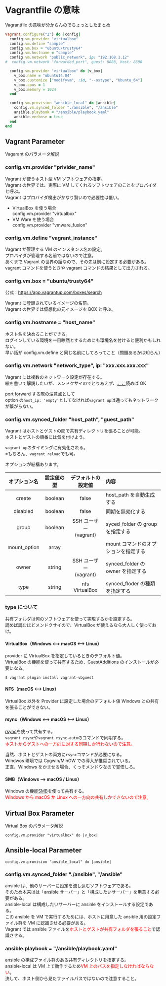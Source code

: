 # Vagrantfile の意味

Vagrantfile の意味が分からんのでちょっとしたまとめ

```ruby
Vagrant.configure("2") do |config|
  config.vm.provider "virtualbox"
  config.vm.define "sample"
  config.vm.box = "ubuntu/trusty64"
  config.vm.hostname = "sample"
  config.vm.network "public_network", ip: "192.168.1.12"
#  config.vm.network "forwarded_port", guest: 8888, host: 8888

  config.vm.provider "virtualbox" do |v_box|
    v_box.name = "ubuntu14.04"
    v_box.customize ["modifyvm", :id, "--ostype", "Ubuntu_64"]
    v_box.cpus = 1
    v_box.memory = 1024
  end

  config.vm.provision "ansible_local" do |ansible|
    config.vm.synced_folder "./ansible", "/ansible"
    ansible.playbook = "/ansible/playbook.yaml"
    ansible.verbose = true
  end
end

```

## Vagrant Parameter

Vagarant のパラメータ解説

### config.vm.provider "privider_name"

Vagrant が使うホスト型 VM ソフトウェアの指定。  
Vagrant の世界では、実際に VM してくれるソフトウェアのことをプロバイダと呼ぶ。  
Vagrant はプロバイダ検出がかなり賢いので必要性は低い。

- VirtualBox を使う場合  
  config.vm.provider "virtualbox"
- VM Ware を使う場合  
  config.vm.provider "vmware_fusion"

### config.vm.define "vagrant_instance"

Vagrant が管理する VM のインスタンス名の設定。  
プロバイダが管理する名前ではないので注意。  
あくまで Vagrant の世界の話なので、その先は別に設定する必要がある。  
vagrant コマンドを使うときや vagrant コマンドの結果として出力される。

### config.vm.box = "ubuntu/trusty64"

公式：https://app.vagrantup.com/boxes/search

Vagrant に登録されているイメージの名前。  
Vagrant の世界では仮想化の元イメージを BOX と呼ぶ。

### config.vm.hostname = "host_name"

ホスト名を決めることができる。  
ログインしている環境を一目瞭然とするためにも環境名を付けると便利かもしれない。  
早い話が config.vm.define と同じ名前にしてろってこと（問題あるかは知らん）

### config.vm.network "network_type", ip: "xxx.xxx.xxx.xxx"

Vagrant には複数のネットワーク設定が存在する。  
絵を書いて解説したいが、メンドクサイのでとりあえず、[ここ](http://labs.septeni.co.jp/entry/20140707/1404670069)読めば OK

port forward する際の注意点として  
option の`host_ip: 'empty'`としてなければ`vagrant up`は通ってもネットワークが繋がらない。

### config.vm.synced_folder "host_path", "guest_path"

Vagrant はホストとゲストの間で共有ディレクトリを張ることが可能。  
ホストとゲストの順番には気を付けよう。

`vagrant up`のタイミングに有効化される。  
※もちろん、`vagrant reload`でも可。

オプションが結構あります。

| オプション名 | 設定値の型 |    デフォルトの設定値     | 内容                                 |
| :----------: | :--------: | :-----------------------: | :----------------------------------- |
|    create    |  boolean   |           false           | host_path を自動生成する             |
|   disabled   |  boolean   |           false           | 同期を無効化する                     |
|    group     |  boolean   | SSH ユーザー<br>(vagrant) | syced_folder の group を指定する     |
| mount_option |   array    |                           | mount コマンドのオプションを指定する |
|    owner     |   string   | SSH ユーザー<br>(vagrant) | synced_folder の owner を指定する    |
|     type     |   string   |     nfs<br>VirtualBox     | synced_floder の種類を指定する       |

### type について

共有フォルダは何のソフトウェアを使って実現するかを設定する。  
読めば読むほどメンドクサイので、VirtualBox が使えるなら大人しく使っておけ。

#### VirtualBox（Windows <--> macOS <--> Linux）

provider に VirtualBox を指定しているときのデフォルト値。  
VirtualBox の機能を使って共有するため、GuestAdditions のインストールが必要になる。

```bash:GuestAdditions_pluginのインストール方法
$ vagrant plugin install vagrant-vbguest
```

#### NFS（macOS <--> Linux）

VirtualBox 以外を Provider に設定した場合のデフォルト値
Windows との共有を張ることができない。

#### rsync（Windows <--> macOS <--> Linux）

[rsync](https://ja.wikipedia.org/wiki/Rsync)を使って共有する。  
`vagrant rsync`や`vagrant rsync-auto`のコマンドで同期する。  
<font color=red>ホストからゲストへの一方向に対する同期しか行わないので注意。</font>

当然、ホストとゲストの両方に`rsync`コマンドが必要になる。  
Windwos 環境では Cygwin/MinGW での導入が推奨されている。  
正直、Windows をかませる場合、くっそメンドウなので覚悟しろ。

#### SMB（Windows --> macOS / Linux）

Windows の機能[SMB](https://ja.wikipedia.org/wiki/Server_Message_Block)を使って共有する。  
<font color=red>Windows から macOS か Linux への一方向の共有しかできないので注意。</font>

## Virtual Box Parameter

Virtual Box のパラメータ解説

```Vagrantfile
config.vm.provider "virtualbox" do |v_box|
```

## Ansible-local Parameter

```Vagrantfile
config.vm.provision "ansible_local" do |ansible|
```

### config.vm.synced_folder "./ansible", "/ansible"

ansible は、他のサーバーに設定を流し込むソフトウェアである。  
そのため本来はは「ansible サーバー」と「構成したいサーバー」を用意する必要がある。  
ansible-local は構成したいサーバーに ansinle をインストールする設定である。  
この ansible を VM で実行するためには、ホストに用意した ansible 用の設定ファイル群を VM に認識させる必要がある。  
Vagrant では ansible ファイルを<font color=red>ホストとゲストが共有フォルダを張ること</font>で認識させる。

### ansible.playbook = "/ansible/playbook.yaml"

ansible の構成ファイル群のある共有ディレクトリを指定する。  
ansible-local は VM 上で動作するため<font color=red>VM 上のパスを指定しなければならない</font>。  
決して、ホスト側から見たファイルパスではないので注意すること。
